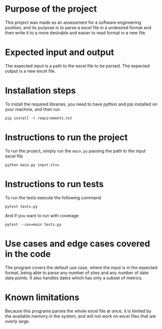 # Purpose of the project

This project was made as an assessment for a software engineering position, and its purpose is to parse a excel file in a undesired format and then write it to a more desirable and easier to read format in a new file.

# Expected input and output

The expected input is a path to the excel file to be parsed.
The expected output is a new excel file.

# Installation steps 
To install the required libraries, you need to have python and pip installed on your machine, and then run 
```
pip install -r requirements.txt
```

# Instructions to run the project
To run the project, simply run the `main.py` passing the path to the input excel file
```
python main.py input.xlsx
```

# Instructions to run tests
To run the tests execute the following command
```
pytest tests.py
```
And if you want to run with coverage
```
pytest --cov=main tests.py
```

# Use cases and edge cases covered in the code
The program covers the default use case, where the input is in the expected format, being able to parse any number of sites and any number of date data points. It also handles dates which has only a subset of metrics.

# Known limitations
Because this programs parses the whole excel file at once, it is limited by the available memory in the system, and will not work on excel files that are overly large.